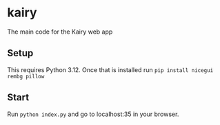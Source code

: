 # kairy
The main code for the Kairy web app

## Setup
This requires Python 3.12.
Once that is installed run ```pip install nicegui rembg pillow```

## Start
Run ```python index.py``` and go to localhost:35 in your browser.